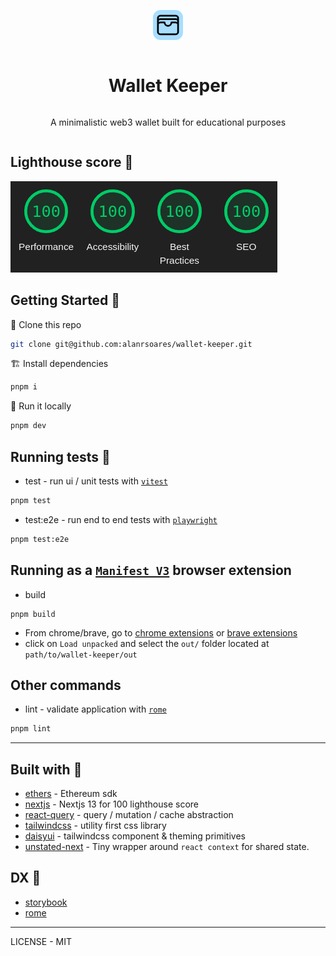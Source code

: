 <div style="display: grid; place-items: center;">

[![logo](public/favicon.png)](https://github.com/alanrsoares/wallet-keeper)

# Wallet Keeper

A minimalistic web3 wallet built for educational purposes

</div>

## Lighthouse score 🤩

[![lightouse-score](/lighthouse/full-100-score.png)](/lighthouse/walletkeeper-lighthouse-report.pdf)

## Getting Started :rocket:

📇 Clone this repo

```bash
git clone git@github.com:alanrsoares/wallet-keeper.git
```

🏗️ Install dependencies

```bash
pnpm i
```

🔨 Run it locally

```bash
pnpm dev
```

## Running tests 🧪

- test - run ui / unit tests with [`vitest`](https://vitest.dev/)

```bash
pnpm test
```

- test:e2e - run end to end tests with [`playwright`](https://playwright.dev/)

```bash
pnpm test:e2e
```

## Running as a [`Manifest V3`](https://developer.chrome.com/docs/extensions/mv3/intro/) browser extension

- build

```
pnpm build
```

- From chrome/brave, go to [chrome extensions](chrome://extensions/) or [brave extensions](brave://extensions)
- click on `Load unpacked` and select the `out/` folder located at `path/to/wallet-keeper/out`

## Other commands

- lint - validate application with [`rome`](https://rome.tools)

```bash
pnpm lint
```

---

## Built with :hammer:

- [ethers](https://ethers.io) - Ethereum sdk
- [nextjs](https://nextjs.org) - Nextjs 13 for 100 lighthouse score
- [react-query](https://tanstack.com/query) - query / mutation / cache abstraction
- [tailwindcss](https://tailwindcss.com) - utility first css library
- [daisyui](https://daisyui.com/) - tailwindcss component & theming primitives
- [unstated-next](https://github.com/jamiebuilds/unstated-next) - Tiny wrapper around `react context` for shared state.

## DX :rainbow:

- [storybook](https://storybook.js.org/)
- [rome](https://rome.tools)

---

LICENSE - MIT
